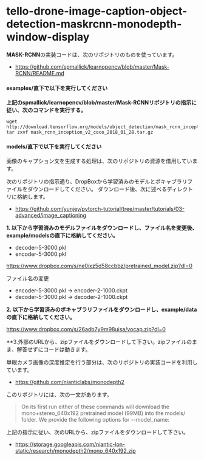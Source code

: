 # tello-drone-image-caption-object-detection-maskrcnn-monodepth-window-display

**MASK-RCNN**の実装コードは、次のリポジトリのものを使っています。

* https://github.com/spmallick/learnopencv/blob/master/Mask-RCNN/README.md

#### examples/直下で以下を実行してください

**上記のspmallick/learnopencv/blob/master/Mask-RCNNリポジトリの指示に従い、次のコマンドを実行する。**

```bash:
wget http://download.tensorflow.org/models/object_detection/mask_rcnn_inception_v2_coco_2018_01_28.tar.gz
tar zxvf mask_rcnn_inception_v2_coco_2018_01_28.tar.gz
```

#### models/直下で以下を実行してください

画像のキャプション文を生成する処理は、次のリポジトリの資源を借用しています。

次のリポジトリの指示通り、DropBoxから学習済みのモデルとボキャブラリファイルをダウンロードしてください。
ダウンロード後、次に述べるディレクトリに格納します。

* https://github.com/yunjey/pytorch-tutorial/tree/master/tutorials/03-advanced/image_captioning

**1. 以下から学習済みのモデルファイルをダウンロードし、ファイル名を変更後、example/modelsの直下に格納してください。**

- decoder-5-3000.pkl
- encoder-5-3000.pkl

https://www.dropbox.com/s/ne0ixz5d58ccbbz/pretrained_model.zip?dl=0

ファイル名の変更

- encoder-5-3000.pkl → encoder-2-1000.ckpt
- decoder-5-3000.pkl → decoder-2-1000.ckpt

**2. 以下から学習済みのボキャブラリファイルをダウンロードし、example/dataの直下に格納してください。**

https://www.dropbox.com/s/26adb7y9m98uisa/vocap.zip?dl=0


**3.外部のURLから、zipファイルをダウンロードして下さい。zipファイルのまま、解答せずにコードは動きます。

単眼カメラ画像の深度推定を行う部分は、次のリポジトリの実装コードを利用しています。

* https://github.com/nianticlabs/monodepth2

このリポジトリには、次の一文があります。

> On its first run either of these commands will download the mono+stereo_640x192 pretrained model (99MB) into the models/ folder. We provide the following options for --model_name:

上記の指示に従い、次のURLから、zipファイルをダウンロードして下さい。

* https://storage.googleapis.com/niantic-lon-static/research/monodepth2/mono_640x192.zip
